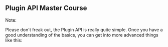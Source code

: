 ## Plugin API Master Course

Note:

Please don't freak out, the Plugin API is really quite simple. Once you have a good understanding of the basics, you can get into more advanced things like this:

